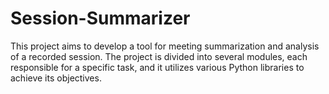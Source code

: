 # Session-Summarizer
This project aims to develop a tool for meeting summarization and analysis of a recorded session. The project is divided into several modules, each responsible for a specific task, and it utilizes various Python libraries to achieve its objectives.

